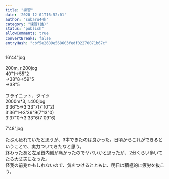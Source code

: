 ```yaml
---
title: "練習"
date: '2020-12-01T16:52:01'
author: "subaru44k"
category: "練習(強)"
status: "publish"
allowComments: true
convertBreaks: false
entryHash: "cbf5e2609e568603fedf02270071b67c"
---
```

16'44"jog<br>
<br>
200m, r.200jog<br>
40"1→55"2<br>
→38"8→59"5<br>
→38"5<br>
<br>
フライニット、タイツ<br>
2000m*3, r.400jog<br>
3'36"5→3'33"7(7'10"2)<br>
3'36"1→3'36"9(7'13"0)<br>
3'37"0→3'33"6(7'09"6)<br>
<br>
7'48"jog<br>
<br>
たぶん疲れていたと思うが、3本できたのは良かった。日頃からこれができるということで、実力ついてきたなと思う。<br>
終わったあと左足首内側が痛かったのでヤバいかと思ったが、2分くらい歩いてたら大丈夫になった。<br>
怪我の前兆かもしれないので、気をつけるとともに、明日は積極的に疲労を抜こう。
